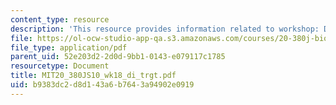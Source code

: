 ```yaml
---
content_type: resource
description: 'This resource provides information related to workshop: Drug targeting.'
file: https://ol-ocw-studio-app-qa.s3.amazonaws.com/courses/20-380j-biological-engineering-design-spring-2010/b9383dc2d8d143a6b7643a94902e0919_MIT20_380JS10_wk18_di_trgt.pdf
file_type: application/pdf
parent_uid: 52e203d2-2d0d-9bb1-0143-e079117c1785
resourcetype: Document
title: MIT20_380JS10_wk18_di_trgt.pdf
uid: b9383dc2-d8d1-43a6-b764-3a94902e0919
---
```

